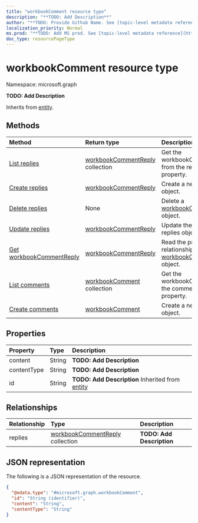 ```yaml
---
title: "workbookComment resource type"
description: "**TODO: Add Description**"
author: "**TODO: Provide Github Name. See [topic-level metadata reference](https://msgo.azurewebsites.net/add/document/guidelines/metadata.html#topic-level-metadata)**"
localization_priority: Normal
ms.prod: "**TODO: Add MS prod. See [topic-level metadata reference](https://msgo.azurewebsites.net/add/document/guidelines/metadata.html#topic-level-metadata)**"
doc_type: resourcePageType
---
```


# workbookComment resource type


Namespace: microsoft.graph

**TODO: Add Description**


Inherits from [entity](../resources/entity.md).

## Methods
|Method|Return type|Description|
|:---|:---|:---|
|[List replies](../api/workbookcomment-list-replies.md)|[workbookCommentReply](../resources/workbookcommentreply.md) collection|Get the workbookCommentReplies from the replies navigation property.|
|[Create replies](../api/workbookcomment-post-replies.md)|[workbookCommentReply](../resources/workbookcommentreply.md)|Create a new replies object.|
|[Delete replies](../api/workbookcomment-delete-replies.md)|None|Delete a [workbookCommentReply](../resources/workbookcommentreply.md) object.|
|[Update replies](../api/workbookcomment-update-replies.md)|[workbookCommentReply](../resources/workbookcommentreply.md)|Update the properties of a replies object.|
|[Get workbookCommentReply](../api/workbookcommentreply-get.md)|[workbookCommentReply](../resources/workbookcommentreply.md)|Read the properties and relationships of a [workbookCommentReply](../resources/workbookcommentreply.md) object.|
|[List comments](../api/workbook-list-comments.md)|[workbookComment](../resources/workbookcomment.md) collection|Get the workbookComments from the comments navigation property.|
|[Create comments](../api/workbook-post-comments.md)|[workbookComment](../resources/workbookcomment.md)|Create a new comments object.|

## Properties
|Property|Type|Description|
|:---|:---|:---|
|content|String|**TODO: Add Description**|
|contentType|String|**TODO: Add Description**|
|id|String|**TODO: Add Description** Inherited from [entity](../resources/entity.md)|

## Relationships
|Relationship|Type|Description|
|:---|:---|:---|
|replies|[workbookCommentReply](../resources/workbookcommentreply.md) collection|**TODO: Add Description**|

## JSON representation
The following is a JSON representation of the resource.
<!-- {
  "blockType": "resource",
  "keyProperty": "id",
  "@odata.type": "microsoft.graph.workbookComment",
  "baseType": "microsoft.graph.entity",
  "openType": false
}
-->
``` json
{
  "@odata.type": "#microsoft.graph.workbookComment",
  "id": "String (identifier)",
  "content": "String",
  "contentType": "String"
}
```

